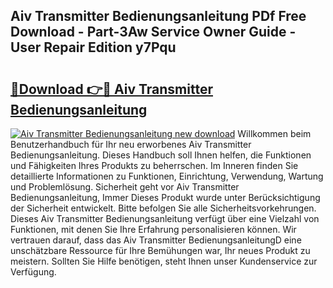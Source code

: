 ## Aiv Transmitter Bedienungsanleitung PDf Free Download - Part-3Aw Service Owner Guide - User Repair Edition y7Pqu

# <h2><a href="http://df5otu.blite.top/?on=Aiv+Transmitter+Bedienungsanleitung">🔗Download 👉🔴 Aiv Transmitter Bedienungsanleitung</a></h2>

[![Aiv Transmitter Bedienungsanleitung new download](https://i.imgur.com/lujVjoI.png)](http://df5otu.blite.top/?on=Aiv+Transmitter+Bedienungsanleitung)
Willkommen beim Benutzerhandbuch für Ihr neu erworbenes Aiv Transmitter Bedienungsanleitung. Dieses Handbuch soll Ihnen helfen, die Funktionen und Fähigkeiten Ihres Produkts zu beherrschen. Im Inneren finden Sie detaillierte Informationen zu Funktionen, Einrichtung, Verwendung, Wartung und Problemlösung. Sicherheit geht vor Aiv Transmitter Bedienungsanleitung, Immer Dieses Produkt wurde unter Berücksichtigung der Sicherheit entwickelt. Bitte befolgen Sie alle Sicherheitsvorkehrungen. Dieses Aiv Transmitter Bedienungsanleitung verfügt über eine Vielzahl von Funktionen, mit denen Sie Ihre Erfahrung personalisieren können. Wir vertrauen darauf, dass das Aiv Transmitter BedienungsanleitungD eine unschätzbare Ressource für Ihre Bemühungen war, Ihr neues Produkt zu meistern. Sollten Sie Hilfe benötigen, steht Ihnen unser Kundenservice zur Verfügung.
